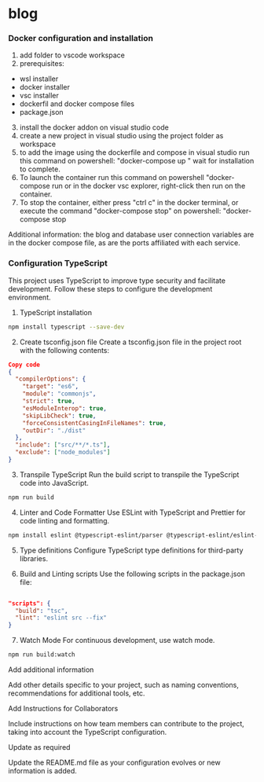 # blog
 
### Docker configuration and installation

1. add folder to vscode workspace
2. prerequisites:
- wsl installer
- docker installer
- vsc installer
- dockerfil and docker compose files
- package.json
3. install the docker addon on visual studio code
4. create a new project in visual studio using the project folder as workspace
5. to add the image using the dockerfile and compose in visual studio run this command on powershell: "docker-compose up " wait for installation to complete. 
6. To launch the container run this command on powershell "docker-compose run or in the docker vsc explorer, right-click then run on the container.
7. To stop the container, either press "ctrl c" in the docker terminal, or execute the command "docker-compose stop" on powershell: "docker-compose stop
                              
Additional information: the blog and database user connection variables are in the docker compose file, as are the ports affiliated with each service. 

### Configuration TypeScript

This project uses TypeScript to improve type security and facilitate development. Follow these steps to configure the development environment.

1. TypeScript installation

```bash
npm install typescript --save-dev
```

2. Create tsconfig.json file
Create a tsconfig.json file in the project root with the following contents:

```json
Copy code
{
  "compilerOptions": {
    "target": "es6",
    "module": "commonjs",
    "strict": true,
    "esModuleInterop": true,
    "skipLibCheck": true,
    "forceConsistentCasingInFileNames": true,
    "outDir": "./dist"
  },
  "include": ["src/**/*.ts"],
  "exclude": ["node_modules"]
}
```

3. Transpile TypeScript
Run the build script to transpile the TypeScript code into JavaScript.

```bash
npm run build
```

4. Linter and Code Formatter
Use ESLint with TypeScript and Prettier for code linting and formatting.

```bash
npm install eslint @typescript-eslint/parser @typescript-eslint/eslint-plugin --save-dev
```

5. Type definitions
Configure TypeScript type definitions for third-party libraries.

6. Build and Linting scripts
Use the following scripts in the package.json file:

```json

"scripts": {
  "build": "tsc",
  "lint": "eslint src --fix"
}
```

7. Watch Mode
For continuous development, use watch mode.

```bash
npm run build:watch
```

Add additional information

Add other details specific to your project, such as naming conventions, recommendations for additional tools, etc.

Add Instructions for Collaborators

Include instructions on how team members can contribute to the project, taking into account the TypeScript configuration.

Update as required

Update the README.md file as your configuration evolves or new information is added.